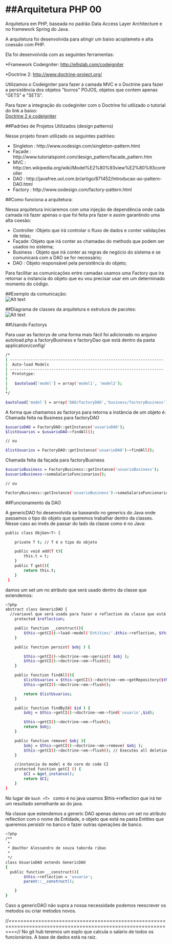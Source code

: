 ##Arquitetura PHP 00
================
Arquitetura em PHP, baseada no padrão Data Access Layer Architecture e no framework Spring do Java.

A arquitetura foi desenvolvida para atingir um baixo acoplameto e alta coessão com PHP.

Ela foi desenvolvida com as seguintes ferramentas:

*Framework Codeigniter: http://ellislab.com/codeigniter

*Doctrine 2: http://www.doctrine-project.org/

Utilizamos o Codeigniter para fazer a camada MVC e o Doctrine para fazer a persistência dos objetos "burros" POJOS, objetos que contem apenas "GETS" e "SETS".

Para fazer a integração do codeginiter com o Doctrine foi utilizado o tutorial do link a baixo:
<br>
<a href="http://imasters.com.br/artigo/25199/codeigniter/como-realizar-a-integracao-do-codeigniter-com-doctrine-2/" target="_black">Doctrine 2 e codeigniter</a>

##Padrões de Projetos Utilizados (design patterns)

Nesse projeto foram utilizado os seguintes padrões:
<ul>
  <li>Singleton : http://www.oodesign.com/singleton-pattern.html</li>
  <li>Façade : http://www.tutorialspoint.com/design_pattern/facade_pattern.htm</li>
  <li>MVC : http://en.wikipedia.org/wiki/Model%E2%80%93view%E2%80%93controller</li>
  <li>DAO : http://javafree.uol.com.br/artigo/871452/Introducao-ao-pattern-DAO.html</li>
  <li>Factory : http://www.oodesign.com/factory-pattern.html</li>
</ul>

##Como funciona a arquitetura:
<p>
  Nessa arquitetura iniciaremos com uma injeção de dependência onde cada camada irá fazer apenas o que foi feita pra
  fazer e assim garantindo uma alta coesão:
</p>

<p>

<ul>
  <li>Controller :Objeto que irá controlar o fluxo de dados e conter validações de telas;</li>
  <li>Façade :Objeto que irá conter as chamadas do methods que podem ser usados no sistema;</li>
  <li>Business : Objeto que irá conter as regras de negócio do sistema e se comunicará com a DAO se for necessário;</li>
  <li> DAO : Objeto responsável pela persistência do objeto;</li>
</ul>

</p>

<p>
  Para facilitar as comunicações entre camadas usamos uma Factory que ira retornar a instancia do objeto que eu vou precisar
  usar em um determinado momento do código.
</p>

##Exemplo da comunicação:
<br>
![Alt text](/Calcular%20Salarios.jpg "Diagrama de sequencia")

##Diagrama de classes da arquitetura e estrutura de pacotes:
<br>
![Alt text](/Class%20Architecture.jpg "Diagrama de classes arquitetura")

##Usando Factorys

Para usar as factorys de uma forma mais fácil foi adicionado no arquivo autoload.php a factoryBusiness e factoryDao que está dentro da pasta application/config/

```bash
/*
| -------------------------------------------------------------------
|  Auto-load Models
| -------------------------------------------------------------------
|  Prototype:
|
|	$autoload['model'] = array('model1', 'model2');
|
*/

$autoload['model'] = array('DAO/factoryDAO','business/factoryBusiness');
```
A forma que chamamos as factorys para retorna a instância de um objeto é:
<br />
Chamada feita na Business para factoryDAO

```bash
$usuarioDAO = FactoryDAO::getInstance('usuarioDAO');
$listUsuarios = $usuarioDAO->findAll();

// ou

$listUsuarios = FactoryDAO::getInstance('usuarioDAO')->findAll();
```

Chamada feita da façada para factoryBusiness
<br />

```bash
$usuarioBusiness = FactoryBusiness::getInstance('usuarioBusiness');
$usuarioBusiness->somaSalarioFuncionarios();

// ou

FactoryBusiness::getInstance('usuarioBusiness')->somaSalarioFuncionarios();
```


##Funcionamento da DAO

A  genericDAO foi desenvolvida se baseando no generics do Java onde passamos o tipo do objeto que queremos trabalhar dentro da classes.
Nesse caso ao invés de passar do lado da classe como é no Java:

```bash
public class ObjGen<T> {

    private T t; // T é o tipo do objeto

    public void add(T t){
        this.t = t;
    }
    public T get(){
        return this.t;
    }
 }
```
damos um set um no atributo que será usado dentro da classe que extendemos:

```bash
<?php
abstract class GenericDAO {
  //variavel que será usada para fazer o reflection da classe que está sendo trabalhada
	protected $reflection;

	public function __construct(){
		$this->getCI()->load->model('Entities/'.$this->reflection, $this->reflection );
	}

	public function persist( $obj ) {

		$this->getCI()->doctrine->em->persist( $obj );
		$this->getCI()->doctrine->em->flush();
	}

	public function findAll(){
		$listUsuarios = $this->getCI()->doctrine->em->getRepository($this->reflection)->findAll();
		$this->getCI()->doctrine->em->flush();

		return $listUsuarios;
	}

	public function findById( $id ) {
		$obj = $this->getCI()->doctrine->em->find('usuario',$id);

		$this->getCI()->doctrine->em->flush();
		return $obj;
	}

	public function remove( $obj ){
		$obj = $this->getCI()->doctrine->em->remove( $obj );
		$this->getCI()->doctrine->em->flush(); // Executes all deletions.
	}

	//instancia da model e do core do code CI
	protected function getCI () {
		$CI = &get_instance();
		return $CI;
	}
}
```
No lugar de ```bash <T> ``` como é no java usamos $this->reflection que irá ter um resultado semelhante ao do java.

Na classe que estendemos a generic DAO apenas damos um set no atributo reflection com o nome da Entidade, o objeto que está na pasta Entities que queremos persistir no banco e fazer outras operações de banco.

```bash
<?php
/**
 *
 * @author Alessandro de souza taborda ribas
 *
 */
class UsuarioDAO extends GenericDAO
{
  public function __construct(){
		$this->reflection = 'usuario';
		parent::__construct();

	}
}
```
Caso a genericDAO não supra a nossa necessidade podemos reescrever os metodos ou criar metodos novos.

//===============================================================================================================//
No git hub teremos um explo que calcula o salario de todos os funcionários.
A base de dados está na raiz.

